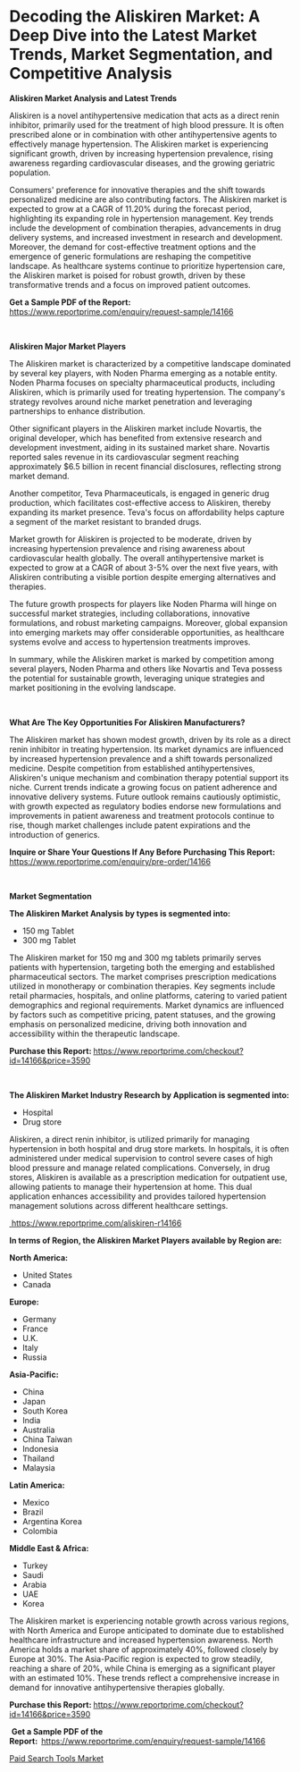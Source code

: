 <p><h1>Decoding the Aliskiren Market: A Deep Dive into the Latest Market Trends, Market Segmentation, and Competitive Analysis</h1></p><p><strong>Aliskiren Market Analysis and Latest Trends</strong></p>
<p><p>Aliskiren is a novel antihypertensive medication that acts as a direct renin inhibitor, primarily used for the treatment of high blood pressure. It is often prescribed alone or in combination with other antihypertensive agents to effectively manage hypertension. The Aliskiren market is experiencing significant growth, driven by increasing hypertension prevalence, rising awareness regarding cardiovascular diseases, and the growing geriatric population. </p><p>Consumers' preference for innovative therapies and the shift towards personalized medicine are also contributing factors. The Aliskiren market is expected to grow at a CAGR of 11.20% during the forecast period, highlighting its expanding role in hypertension management. Key trends include the development of combination therapies, advancements in drug delivery systems, and increased investment in research and development. Moreover, the demand for cost-effective treatment options and the emergence of generic formulations are reshaping the competitive landscape. As healthcare systems continue to prioritize hypertension care, the Aliskiren market is poised for robust growth, driven by these transformative trends and a focus on improved patient outcomes.</p></p>
<p><strong>Get a Sample PDF of the Report:&nbsp;</strong> <a href="https://www.reportprime.com/enquiry/request-sample/14166?utm_campaign=2819&utm_medium=2&utm_source=Github&utm_content=ia&utm_term=20032025&utm_id=aliskiren">https://www.reportprime.com/enquiry/request-sample/14166</a></p>
<p>&nbsp;</p>
<p><strong>Aliskiren Major Market Players</strong></p>
<p><p>The Aliskiren market is characterized by a competitive landscape dominated by several key players, with Noden Pharma emerging as a notable entity. Noden Pharma focuses on specialty pharmaceutical products, including Aliskiren, which is primarily used for treating hypertension. The company's strategy revolves around niche market penetration and leveraging partnerships to enhance distribution.</p><p>Other significant players in the Aliskiren market include Novartis, the original developer, which has benefited from extensive research and development investment, aiding in its sustained market share. Novartis reported sales revenue in its cardiovascular segment reaching approximately $6.5 billion in recent financial disclosures, reflecting strong market demand.</p><p>Another competitor, Teva Pharmaceuticals, is engaged in generic drug production, which facilitates cost-effective access to Aliskiren, thereby expanding its market presence. Teva's focus on affordability helps capture a segment of the market resistant to branded drugs.</p><p>Market growth for Aliskiren is projected to be moderate, driven by increasing hypertension prevalence and rising awareness about cardiovascular health globally. The overall antihypertensive market is expected to grow at a CAGR of about 3-5% over the next five years, with Aliskiren contributing a visible portion despite emerging alternatives and therapies.</p><p>The future growth prospects for players like Noden Pharma will hinge on successful market strategies, including collaborations, innovative formulations, and robust marketing campaigns. Moreover, global expansion into emerging markets may offer considerable opportunities, as healthcare systems evolve and access to hypertension treatments improves.</p><p>In summary, while the Aliskiren market is marked by competition among several players, Noden Pharma and others like Novartis and Teva possess the potential for sustainable growth, leveraging unique strategies and market positioning in the evolving landscape.</p></p>
<p>&nbsp;</p>
<p><strong>What Are The Key Opportunities For Aliskiren Manufacturers?</strong></p>
<p><p>The Aliskiren market has shown modest growth, driven by its role as a direct renin inhibitor in treating hypertension. Its market dynamics are influenced by increased hypertension prevalence and a shift towards personalized medicine. Despite competition from established antihypertensives, Aliskiren's unique mechanism and combination therapy potential support its niche. Current trends indicate a growing focus on patient adherence and innovative delivery systems. Future outlook remains cautiously optimistic, with growth expected as regulatory bodies endorse new formulations and improvements in patient awareness and treatment protocols continue to rise, though market challenges include patent expirations and the introduction of generics.</p></p>
<p><strong>Inquire or Share Your Questions If Any Before Purchasing This Report:</strong> <a href="https://www.reportprime.com/enquiry/pre-order/14166?utm_campaign=2819&utm_medium=2&utm_source=Github&utm_content=ia&utm_term=20032025&utm_id=aliskiren">https://www.reportprime.com/enquiry/pre-order/14166</a></p>
<p>&nbsp;</p>
<p><strong>Market Segmentation</strong></p>
<p><strong>The Aliskiren Market Analysis by types is segmented into:</strong></p>
<p><ul><li>150 mg Tablet</li><li>300 mg Tablet</li></ul></p>
<p><p>The Aliskiren market for 150 mg and 300 mg tablets primarily serves patients with hypertension, targeting both the emerging and established pharmaceutical sectors. The market comprises prescription medications utilized in monotherapy or combination therapies. Key segments include retail pharmacies, hospitals, and online platforms, catering to varied patient demographics and regional requirements. Market dynamics are influenced by factors such as competitive pricing, patent statuses, and the growing emphasis on personalized medicine, driving both innovation and accessibility within the therapeutic landscape.</p></p>
<p><strong>Purchase this Report:&nbsp;</strong><a href="https://www.reportprime.com/checkout?id=14166&price=3590&utm_campaign=2819&utm_medium=2&utm_source=Github&utm_content=ia&utm_term=20032025&utm_id=aliskiren">https://www.reportprime.com/checkout?id=14166&price=3590</a></p>
<p>&nbsp;</p>
<p><strong>The Aliskiren Market Industry Research by Application is segmented into:</strong></p>
<p><ul><li>Hospital</li><li>Drug store</li></ul></p>
<p><p>Aliskiren, a direct renin inhibitor, is utilized primarily for managing hypertension in both hospital and drug store markets. In hospitals, it is often administered under medical supervision to control severe cases of high blood pressure and manage related complications. Conversely, in drug stores, Aliskiren is available as a prescription medication for outpatient use, allowing patients to manage their hypertension at home. This dual application enhances accessibility and provides tailored hypertension management solutions across different healthcare settings.</p></p>
<p><a href="https://www.reportprime.com/aliskiren-r14166?utm_campaign=2819&utm_medium=2&utm_source=Github&utm_content=ia&utm_term=20032025&utm_id=aliskiren">&nbsp;https://www.reportprime.com/aliskiren-r14166</a></p>
<p><strong>In terms of Region, the Aliskiren Market Players available by Region are:</strong></p>
<p>
    <p> <strong> North America: </strong>
        <ul>
            <li>United States</li>
            <li>Canada</li>
        </ul>
        </p> 
    <p> <strong> Europe: </strong>
        <ul>
            <li>Germany</li>
            <li>France</li>
            <li>U.K.</li>
            <li>Italy</li>
            <li>Russia</li>
        </ul>
        </p> 
    <p> <strong> Asia-Pacific: </strong>
        <ul>
            <li>China</li>
            <li>Japan</li>
            <li>South Korea</li>
            <li>India</li>
            <li>Australia</li>
            <li>China Taiwan</li>
            <li>Indonesia</li>
            <li>Thailand</li>
            <li>Malaysia</li>
        </ul>
        </p> 
    <p> <strong> Latin America: </strong>
        <ul>
            <li>Mexico</li>
            <li>Brazil</li>
            <li>Argentina Korea</li>
            <li>Colombia</li>
        </ul>
        </p> 
    <p> <strong> Middle East & Africa: </strong>
        <ul>
            <li>Turkey</li>
            <li>Saudi</li>
            <li>Arabia</li>
            <li>UAE</li>
            <li>Korea</li>
        </ul>
    </p>
    </p>
<p><p>The Aliskiren market is experiencing notable growth across various regions, with North America and Europe anticipated to dominate due to established healthcare infrastructure and increased hypertension awareness. North America holds a market share of approximately 40%, followed closely by Europe at 30%. The Asia-Pacific region is expected to grow steadily, reaching a share of 20%, while China is emerging as a significant player with an estimated 10%. These trends reflect a comprehensive increase in demand for innovative antihypertensive therapies globally.</p></p>
<p><strong>Purchase this Report: </strong><a href="https://www.reportprime.com/checkout?id=14166&price=3590&utm_campaign=2819&utm_medium=2&utm_source=Github&utm_content=ia&utm_term=20032025&utm_id=aliskiren">https://www.reportprime.com/checkout?id=14166&price=3590</a></p>
<p>&nbsp;<strong>Get a Sample PDF of the Report:&nbsp;&nbsp;</strong><a href="https://www.reportprime.com/enquiry/request-sample/14166?utm_campaign=2819&utm_medium=2&utm_source=Github&utm_content=ia&utm_term=20032025&utm_id=aliskiren">https://www.reportprime.com/enquiry/request-sample/14166</a></p>
<p><strong></strong></p>
<p><p><a href="https://github.com/raffadongraffadong/Market-Research-Report-List-1/blob/main/paid-search-tools-market.md?utm_campaign=2819&utm_medium=2&utm_source=Github&utm_content=ia&utm_term=20032025&utm_id=aliskiren">Paid Search Tools Market</a></p></p>
